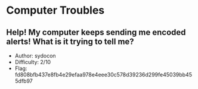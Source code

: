 # Computer Troubles

## Help! My computer keeps sending me encoded alerts! What is it trying to tell me?

- Author: sydocon
- Difficulty: 2/10
- Flag: fd808bfb437e8fb4e29efaa978e4eee30c578d39236d299fe45039bb455dfb97

